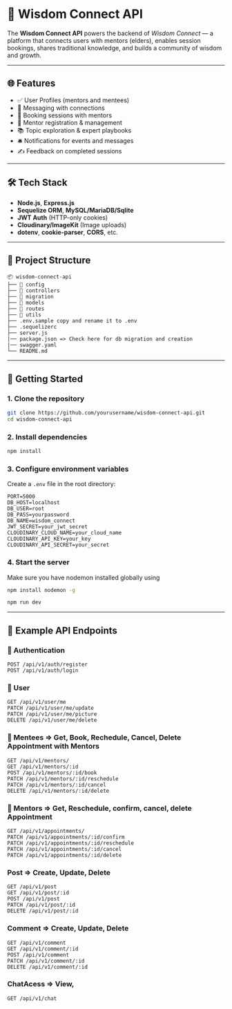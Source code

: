 # 🧠 Wisdom Connect API

The **Wisdom Connect API** powers the backend of _Wisdom Connect_ — a platform that connects users with mentors (elders), enables session bookings, shares traditional knowledge, and builds a community of wisdom and growth.

---

## 🌐 Features

-   ✅ User Profiles (mentors and mentees)
-   💬 Messaging with connections
-   📅 Booking sessions with mentors
-   🧓 Mentor registration & management
-   📚 Topic exploration & expert playbooks
-   🛎️ Notifications for events and messages
-   ✍️ Feedback on completed sessions

---

## 🛠️ Tech Stack

-   **Node.js**, **Express.js**
-   **Sequelize ORM**, **MySQL/MariaDB/Sqlite**
-   **JWT Auth** (HTTP-only cookies)
-   **Cloudinary/ImageKit** (Image uploads)
-   **dotenv**, **cookie-parser**, **CORS**, etc.

---

## 📁 Project Structure

```
📦 wisdom-connect-api
├── 📁 config
├── 📁 controllers
├── 📁 migration
├── 📁 models
├── 📁 routes
├── 📁 utils
├── .env.sample copy and rename it to .env
├── .sequelizerc
├── server.js
|── package.json => Check here for db migration and creation
|── swagger.yaml
└── README.md
```

---

## 🚀 Getting Started

### 1. Clone the repository

```bash
git clone https://github.com/yourusername/wisdom-connect-api.git
cd wisdom-connect-api
```

### 2. Install dependencies

```bash
npm install
```

### 3. Configure environment variables

Create a `.env` file in the root directory:

```env
PORT=5000
DB_HOST=localhost
DB_USER=root
DB_PASS=yourpassword
DB_NAME=wisdom_connect
JWT_SECRET=your_jwt_secret
CLOUDINARY_CLOUD_NAME=your_cloud_name
CLOUDINARY_API_KEY=your_key
CLOUDINARY_API_SECRET=your_secret
```

### 4. Start the server

Make sure you have nodemon installed globally using

```bash
npm install nodemon -g

npm run dev
```

---

## 📘 Example API Endpoints

### 👤 Authentication

```
POST /api/v1/auth/register
POST /api/v1/auth/login
```

### 👤 User

```
GET /api/v1/user/me
PATCH /api/v1/user/me/update
PATCH /api/v1/user/me/picture
DELETE /api/v1/user/me/delete

```

### 📅 Mentees => Get, Book, Rechedule, Cancel, Delete Appointment with Mentors

```
GET /api/v1/mentors/
GET /api/v1/mentors/:id
POST /api/v1/mentors/:id/book
PATCH /api/v1/mentors/:id/reschedule
PATCH /api/v1/mentors/:id/cancel
DELETE /api/v1/mentors/:id/delete
```

### 📅 Mentors => Get, Reschedule, confirm, cancel, delete Appointment

```
GET /api/v1/appointments/
PATCH /api/v1/appointments/:id/confirm
PATCH /api/v1/appointments/:id/reschedule
PATCH /api/v1/appointments/:id/cancel
PATCH /api/v1/appointments/:id/delete
```

### Post => Create, Update, Delete

```
GET /api/v1/post
GET /api/v1/post/:id
POST /api/v1/post
PATCH /api/v1/post/:id
DELETE /api/v1/post/:id
```

### Comment => Create, Update, Delete

```
GET /api/v1/comment
GET /api/v1/comment/:id
POST /api/v1/comment
PATCH /api/v1/comment/:id
DELETE /api/v1/comment/:id
```

### ChatAcess => View,

```
GET /api/v1/chat
```
